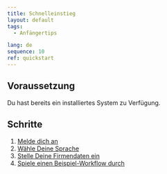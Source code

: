 ```yaml
---
title: Schnelleinstieg
layout: default
tags:
  - Anfängertips

lang: de
sequence: 10
ref: quickstart
---
```


## Voraussetzung

Du hast bereits ein installiertes System zu Verfügung.

## Schritte

1. [Melde dich an](Anmeldung)
1. [Wähle Deine Sprache](SwitchLanguage)
1. [Stelle Deine Firmendaten ein](Ersteinrichtung)
1. [Spiele einen Beispiel-Workflow durch](Workflow_Auftrag_Bis_Rechnung)
